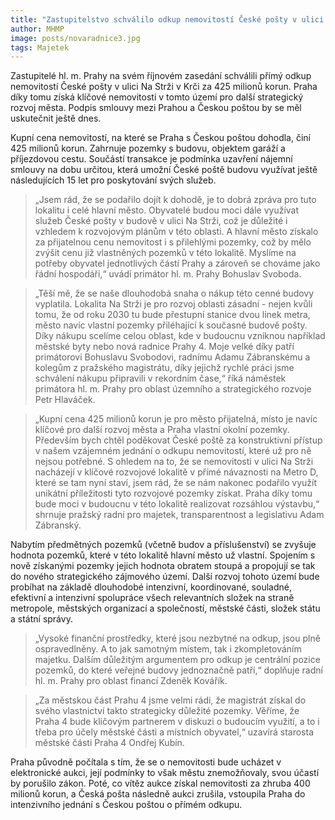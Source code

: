 ```yaml
---
title: "Zastupitelstvo schválilo odkup nemovitostí České pošty v ulici Na Strži"
author: MHMP
image: posts/novaradnice3.jpg
tags: Majetek
---
```


Zastupitelé hl. m. Prahy na svém říjnovém zasedání schválili přímý odkup nemovitostí České pošty v ulici Na Strži v Krči za 425 milionů korun. Praha díky tomu získá klíčové nemovitosti v tomto území pro další strategický rozvoj města. Podpis smlouvy mezi Prahou a Českou poštou by se měl uskutečnit ještě dnes.

Kupní cena nemovitostí, na které se Praha s Českou poštou dohodla, činí 425 milionů korun. Zahrnuje pozemky s budovu, objektem garáží a příjezdovou cestu. Součástí transakce je podmínka uzavření nájemní smlouvy na dobu určitou, která umožní České poště budovu využívat ještě následujících 15 let pro poskytování svých služeb. 

> „Jsem rád, že se podařilo dojít k dohodě, je to dobrá zpráva pro tuto lokalitu i celé hlavní město. Obyvatelé budou moci dále využívat služeb České pošty v budově v ulici Na Strži, což je důležité i vzhledem k rozvojovým plánům v této oblasti. A hlavní město získalo za přijatelnou cenu nemovitost i s přilehlými pozemky, což by mělo zvýšit cenu již vlastněných pozemků v této lokalitě. Myslíme na potřeby obyvatel jednotlivých částí Prahy a zároveň se chováme jako řádní hospodáři,“ uvádí primátor hl. m. Prahy Bohuslav Svoboda.

> „Těší mě, že se naše dlouhodobá snaha o nákup této cenné budovy vyplatila. Lokalita Na Strži je pro rozvoj oblasti zásadní - nejen kvůli tomu, že od roku 2030 tu bude přestupní stanice dvou linek metra, město navíc vlastní pozemky přiléhající k současné budově pošty. Díky nákupu scelíme celou oblast, kde v budoucnu vzniknou například městské byty nebo nová radnice Prahy 4. Moje velké díky patří primátorovi Bohuslavu Svobodovi, radnímu Adamu Zábranskému a kolegům z pražského magistrátu, díky jejichž rychlé práci jsme schválení nákupu připravili v rekordním čase,“ říká náměstek primátora hl. m. Prahy pro oblast územního a strategického rozvoje Petr Hlaváček.

> „Kupní cena 425 milionů korun je pro město přijatelná, místo je navíc klíčové pro další rozvoj města a Praha vlastní okolní pozemky. Především bych chtěl poděkovat České poště za konstruktivní přístup v našem vzájemném jednání o odkupu nemovitostí, které už pro ně nejsou potřebné.  S ohledem na to, že se nemovitosti v ulici Na Strži nacházejí v klíčové rozvojové lokalitě v přímé návaznosti na Metro D, které se tam nyní staví, jsem rád, že se nám nakonec podařilo využít unikátní příležitosti tyto rozvojové pozemky získat. Praha díky tomu bude moci v budoucnu v této lokalitě realizovat rozsáhlou výstavbu,“ shrnuje pražský radní pro majetek, transparentnost a legislativu Adam Zábranský.

Nabytím předmětných pozemků (včetně budov a příslušenství) se zvyšuje hodnota pozemků, které v této lokalitě hlavní město už vlastní. Spojením s nově získanými pozemky jejich hodnota obratem stoupá a propojují se tak do nového strategického zájmového území. Další rozvoj tohoto území bude probíhat na základě dlouhodobé intenzivní, koordinované, souladné, efektivní a intenzivní spolupráce všech relevantních složek na straně metropole, městských organizací a společností, městské části, složek státu a státní správy. 

> „Vysoké finanční prostředky, které jsou nezbytné na odkup, jsou plně ospravedlněny. A to jak samotným místem, tak i zkompletováním majetku. Dalším důležitým argumentem pro odkup je centrální pozice pozemků, do které veřejné budovy jednoznačně patří,“ doplňuje radní hl. m. Prahy pro oblast financí Zdeněk Kovářík.

> „Za městskou část Prahu 4 jsme velmi rádi, že magistrát získal do svého vlastnictví takto strategicky důležité pozemky. Věříme, že Praha 4 bude klíčovým partnerem v diskuzi o budoucím využití, a to i třeba pro účely městské části a místních obyvatel,“ uzavírá starosta městské části Praha 4 Ondřej Kubín.

Praha původně počítala s tím, že se o nemovitosti bude ucházet v elektronické aukci, její podmínky to však městu znemožňovaly, svou účastí by porušilo zákon. Poté, co vítěz aukce získal nemovitosti za zhruba 400 milionů korun, a Česká pošta následně aukci zrušila, vstoupila Praha do intenzivního jednání s Českou poštou o přímém odkupu. 

